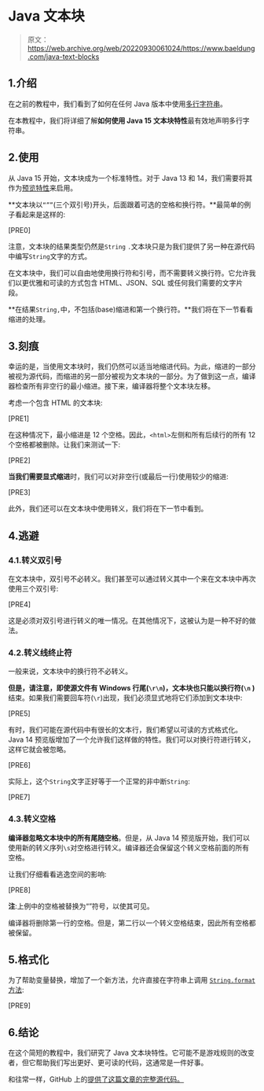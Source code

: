 # Java 文本块

> 原文：<https://web.archive.org/web/20220930061024/https://www.baeldung.com/java-text-blocks>

## 1.介绍

在之前的教程中，我们看到了如何在任何 Java 版本中使用[多行字符串](/web/20220916193820/https://www.baeldung.com/java-multiline-string)。

在本教程中，我们将详细了解**如何使用 Java 15 文本块特性**最有效地声明多行字符串。

## 2.使用

从 Java 15 开始，文本块成为一个标准特性。对于 Java 13 和 14，我们需要将其作为[预览特性](https://web.archive.org/web/20220916193820/https://openjdk.java.net/jeps/355)来启用。

**文本块以`“””`(三个双引号)开头，后面跟着可选的空格和换行符。**最简单的例子看起来是这样的:

[PRE0]

注意，文本块的结果类型仍然是`String` `.`文本块只是为我们提供了另一种在源代码中编写`String`文字的方式。

在文本块中，我们可以自由地使用换行符和引号，而不需要转义换行符。它允许我们以更优雅和可读的方式包含 HTML、JSON、SQL 或任何我们需要的文字片段。

**在结果`String,`中，不包括(base)缩进和第一个换行符。**我们将在下一节看看缩进的处理。

## 3.刻痕

幸运的是，当使用文本块时，我们仍然可以适当地缩进代码。为此，缩进的一部分被视为源代码，而缩进的另一部分被视为文本块的一部分。为了做到这一点，编译器检查所有非空行的最小缩进。接下来，编译器将整个文本块左移。

考虑一个包含 HTML 的文本块:

[PRE1]

在这种情况下，最小缩进是 12 个空格。因此，`<html>`左侧和所有后续行的所有 12 个空格都被删除。让我们来测试一下:

[PRE2]

**当我们需要显式缩进**时，我们可以对非空行(或最后一行)使用较少的缩进:

[PRE3]

此外，我们还可以在文本块中使用转义，我们将在下一节中看到。

## 4.逃避

### 4.1.转义双引号

在文本块中，双引号不必转义。我们甚至可以通过转义其中一个来在文本块中再次使用三个双引号:

[PRE4]

这是必须对双引号进行转义的唯一情况。在其他情况下，这被认为是一种不好的做法。

### 4.2.转义线终止符

一般来说，文本块中的换行符不必转义。

**但是，请注意，即使源文件有 Windows 行尾(`\r\n`)，文本块也只能以换行符(`\n` )** 结束。如果我们需要回车符(`\r`)出现，我们必须显式地将它们添加到文本块中:

[PRE5]

有时，我们可能在源代码中有很长的文本行，我们希望以可读的方式格式化。Java 14 预览版增加了一个允许我们这样做的特性。我们可以对换行符进行转义，这样它就会被忽略。

[PRE6]

实际上，这个`String`文字正好等于一个正常的非中断`String`:

[PRE7]

### 4.3.转义空格

**编译器忽略文本块中的所有尾随空格**。但是，从 Java 14 预览版开始，我们可以使用新的转义序列`\s`对空格进行转义。编译器还会保留这个转义空格前面的所有空格。

让我们仔细看看逃逸空间的影响:

[PRE8]

**注**:上例中的空格被替换为“”符号，以使其可见。

编译器将删除第一行的空格。但是，第二行以一个转义空格结束，因此所有空格都被保留。

## 5.格式化

为了帮助变量替换，增加了一个新方法，允许直接在字符串上调用 [`String.format`方法](/web/20220916193820/https://www.baeldung.com/string/format):

[PRE9]

## 6.结论

在这个简短的教程中，我们研究了 Java 文本块特性。它可能不是游戏规则的改变者，但它帮助我们写出更好、更可读的代码，这通常是一件好事。

和往常一样，GitHub 上的[提供了这篇文章的完整源代码。](https://web.archive.org/web/20220916193820/https://github.com/eugenp/tutorials/tree/master/core-java-modules/core-java-14)